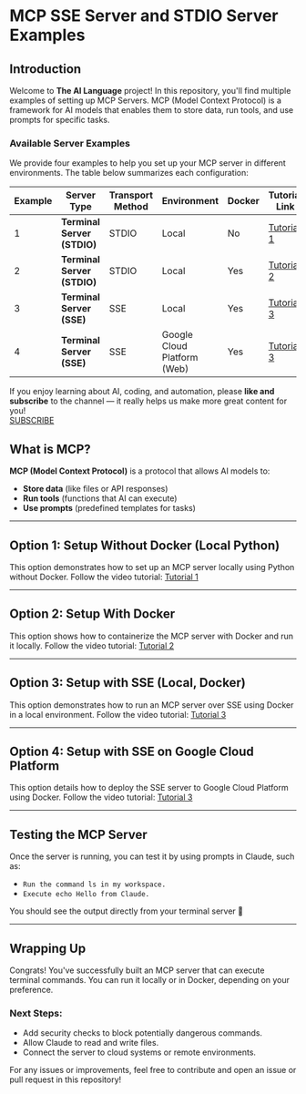 # MCP SSE Server and STDIO Server Examples

## Introduction

Welcome to **The AI Language** project! In this repository, you'll find multiple examples of setting up MCP Servers. MCP (Model Context Protocol) is a framework for AI models that enables them to store data, run tools, and use prompts for specific tasks.

### Available Server Examples
We provide four examples to help you set up your MCP server in different environments. The table below summarizes each configuration:

| Example | Server Type | Transport Method | Environment | Docker | Tutorial Link |
|---------|-------------|------------------|-------------|--------|---------------|
| 1 | **Terminal Server (STDIO)** | STDIO | Local | No | [Tutorial 1](https://youtu.be/_veLqeCzdIQ) |
| 2 | **Terminal Server (STDIO)** | STDIO | Local | Yes | [Tutorial 2](https://youtu.be/cgml6yzrOjc) |
| 3 | **Terminal Server (SSE)** | SSE | Local | Yes | [Tutorial 3](https://youtu.be/s0YJNcT1XMA) |
| 4 | **Terminal Server (SSE)** | SSE | Google Cloud Platform (Web) | Yes | [Tutorial 3](https://youtu.be/s0YJNcT1XMA) |

If you enjoy learning about AI, coding, and automation, please **like and subscribe** to the channel — it really helps us make more great content for you!  
[SUBSCRIBE](https://youtube.com/@theailanguage?sub_confirmation=1)

## What is MCP?

**MCP (Model Context Protocol)** is a protocol that allows AI models to:
- **Store data** (like files or API responses)
- **Run tools** (functions that AI can execute)
- **Use prompts** (predefined templates for tasks)

---

## Option 1: Setup Without Docker (Local Python)

This option demonstrates how to set up an MCP server locally using Python without Docker. Follow the video tutorial: [Tutorial 1](https://youtu.be/_veLqeCzdIQ)

---

## Option 2: Setup With Docker

This option shows how to containerize the MCP server with Docker and run it locally. Follow the video tutorial: [Tutorial 2](https://youtu.be/cgml6yzrOjc)

---

## Option 3: Setup with SSE (Local, Docker)

This option demonstrates how to run an MCP server over SSE using Docker in a local environment. Follow the video tutorial: [Tutorial 3](https://youtu.be/s0YJNcT1XMA)

---

## Option 4: Setup with SSE on Google Cloud Platform

This option details how to deploy the SSE server to Google Cloud Platform using Docker. Follow the video tutorial: [Tutorial 3](https://youtu.be/s0YJNcT1XMA)

---

## Testing the MCP Server

Once the server is running, you can test it by using prompts in Claude, such as:

- `Run the command ls in my workspace.`
- `Execute echo Hello from Claude.`

You should see the output directly from your terminal server 🎉

---

## Wrapping Up

Congrats! You've successfully built an MCP server that can execute terminal commands. You can run it locally or in Docker, depending on your preference.

### Next Steps:
- Add security checks to block potentially dangerous commands.
- Allow Claude to read and write files.
- Connect the server to cloud systems or remote environments.

For any issues or improvements, feel free to contribute and open an issue or pull request in this repository!